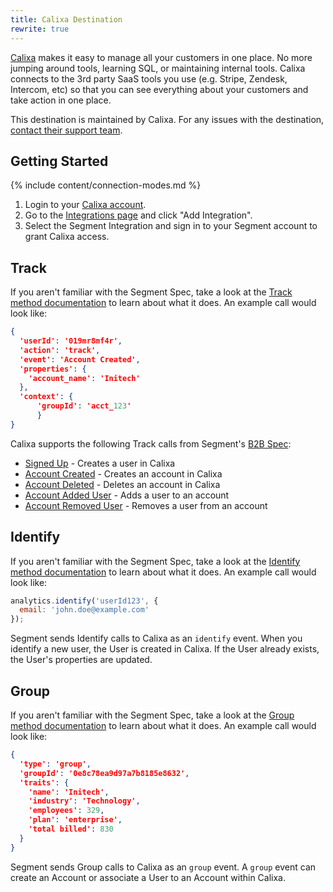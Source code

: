 ```yaml
---
title: Calixa Destination
rewrite: true
---
```


[Calixa](https://www.calixa.io/?utm_source=segmentio&utm_medium=docs&utm_campaign=partners) makes it easy to manage all your customers in one place. No more jumping around tools, learning SQL, or maintaining internal tools. Calixa connects to the 3rd party SaaS tools you use (e.g. Stripe, Zendesk, Intercom, etc) so that you can see everything about your customers and take action in one place.

This destination is maintained by Calixa. For any issues with the destination, [contact their support team](mailto:team@calixa.io).

## Getting Started

{% include content/connection-modes.md %}

1. Login to your [Calixa account](https://console.calixa.io/login).
2. Go to the [Integrations page](https://console.calixa.io/integrations) and click "Add Integration".
3. Select the Segment Integration and sign in to your Segment account to grant Calixa access.

## Track
If you aren't familiar with the Segment Spec, take a look at the [Track method documentation](https://segment.com/docs/connections/spec/track/) to learn about what it does. An example call would look like:

```json
{
  'userId': '019mr8mf4r',
  'action': 'track',
  'event': 'Account Created',
  'properties': {
    'account_name': 'Initech'
  },
  'context': {
      'groupId': 'acct_123'
      }
}
```

Calixa supports the following Track calls from Segment's [B2B Spec](https://segment.com/docs/connections/spec/b2b-saas/):

* [Signed Up](https://segment.com/docs/connections/spec/b2b-saas/#signed-up) - Creates a user in Calixa
* [Account Created](https://segment.com/docs/connections/spec/b2b-saas/#account-created) - Creates an account in Calixa
* [Account Deleted](https://segment.com/docs/connections/spec/b2b-saas/#account-deleted) - Deletes an account in Calixa
* [Account Added User](https://segment.com/docs/connections/spec/b2b-saas/#account-added-user) - Adds  a user to an account
* [Account Removed User](https://segment.com/docs/connections/spec/b2b-saas/#account-removed-user) - Removes a user from an account

## Identify
If you aren't familiar with the Segment Spec, take a look at the [Identify method documentation](https://segment.com/docs/connections/spec/identify/) to learn about what it does. An example call would look like:

```js
analytics.identify('userId123', {
  email: 'john.doe@example.com'
});
```
Segment sends Identify calls to Calixa as an `identify` event. When you identify a new user, the User is created in Calixa. If the User already exists, the User's properties are updated.

## Group
If you aren't familiar with the Segment Spec, take a look at the [Group method documentation](https://segment.com/docs/connections/spec/group/) to learn about what it does. An example call would look like:
```json
{
  'type': 'group',
  'groupId': '0e8c78ea9d97a7b8185e8632',
  'traits': {
    'name': 'Initech',
    'industry': 'Technology',
    'employees': 329,
    'plan': 'enterprise',
    'total billed': 830
  }
}
```
Segment sends Group calls to Calixa as an `group` event. A `group` event can create an Account or associate a User to an Account within Calixa.
